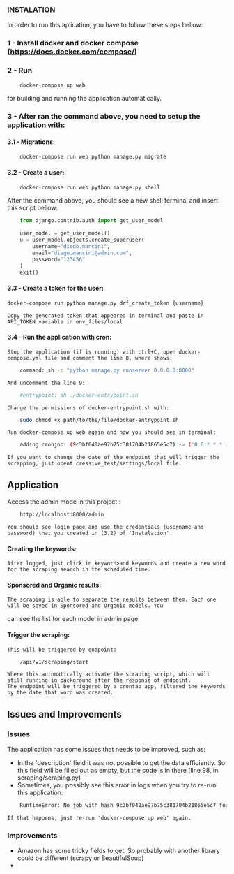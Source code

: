 ### INSTALATION

In order to run this aplication, you have to follow these steps bellow:

### 1 - Install docker and docker compose (https://docs.docker.com/compose/)

### 2 - Run 
```bash
    docker-compose up web
```
for building and running the application automatically.

### 3 - After ran the command above, you need to setup the application with:

#### 3.1 - Migrations:
```bash
    docker-compose run web python manage.py migrate
```
#### 3.2 - Create a user:
```bash
    docker-compose run web python manage.py shell
```
After the command above, you should see a new shell terminal and insert this script bellow:

```python
    from django.contrib.auth import get_user_model

    user_model = get_user_model()
    u = user_model.objects.create_superuser(
        username="diego.mancini",
        email="diego.mancini@admin.com",
        password="123456"
    )
    exit()
```

#### 3.3 - Create a token for the user:
```bash
docker-compose run python manage.py drf_create_token {username}
```
    Copy the generated token that appeared in terminal and paste in API_TOKEN variable in env_files/local

#### 3.4 - Run the application with cron:

    Stop the application (if is running) with ctrl+C, open docker-compose.yml file and comment the line 8, where shows:
```bash
    command: sh -c "python manage.py runserver 0.0.0.0:8000"
```
    And uncomment the line 9:
```bash
    #entrypoint: sh ./docker-entrypoint.sh
```
    Change the permissions of docker-entrypoint.sh with:
```bash
    sudo chmod +x path/to/the/file/docker-entrypoint.sh
```
    Run docker-compose up web again and now you should see in terminal:
```bash
    adding cronjob: (9c3bf040ae97b75c381704b21865e5c7) -> ('0 0 * * *', 'scraping.cron.start_scraping', '>> /cron/django_cron.log')
```
    If you want to change the date of the endpoint that will trigger the scrapping, just opent cressive_test/settings/local file.

## Application

Access the admin mode in this project :
```bash
    http://localhost:8000/admin
```  
    You should see login page and use the credentials (username and password) that you created in (3.2) of 'Instalation'.
#### Creating the keywords:
    After logged, just click in keyword>add keywords and create a new word for the scraping search in the scheduled time.

#### Sponsored and Organic results:
    The scraping is able to separate the results between them. Each one will be saved in Sponsored and Organic models. You 
can see the list for each model in admin page.
#### Trigger the scraping:
    This will be triggered by endpoint:
```bash
    /api/v1/scraping/start
```    
    Where this automatically activate the scraping script, which will still running in background after the response of endpoint.
    The endpoint will be triggered by a crontab app, filtered the keywords by the date that word was created.


## Issues and Improvements

### Issues

The application has some issues that needs to be improved, such as:

* In the 'description' field it was not possible to get the data efficiently. So this field will be filled out as empty, but the code is in there (line 98, in scraping/scraping.py)
* Sometimes, you possibly see this error in logs when you try to re-run this application: 
```bash
    RuntimeError: No job with hash 9c3bf040ae97b75c381704b21865e5c7 found. It seems the crontab is out of sync with your settings.CRONJOBS. Run "python manage.py crontab add" again to resolve this issue!
```
    If that happens, just re-run 'docker-compose up web' again.

### Improvements

* Amazon has some tricky fields to get. So probably with another library could be different (scrapy or BeautifulSoup)
* 
    
